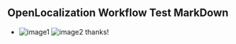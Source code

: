 ## OpenLocalization Workflow Test MarkDown
* ![image1](.\dc66be3f-c2c9-4097-85be-a5f71fe92c72.PNG)   ![image2](.\d052e33b-c471-445c-a8c0-8a0a777f60de.png) 
thanks!